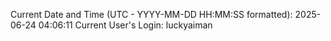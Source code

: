 Current Date and Time (UTC - YYYY-MM-DD HH:MM:SS formatted): 2025-06-24 04:06:11
Current User's Login: luckyaiman
